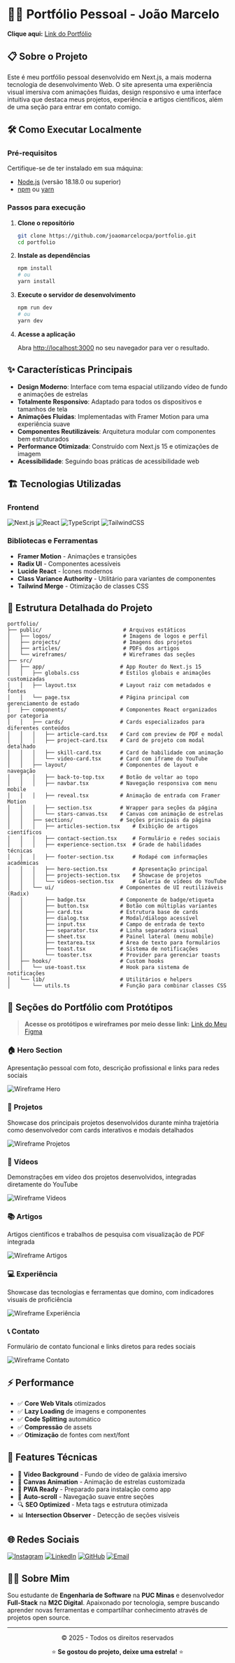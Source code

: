 #  👨‍💻 Portfólio Pessoal - João Marcelo

 **Clique aqui:** [Link do Portfólio](https://joaomarcelocpa.vercel.app)

## 📋 Sobre o Projeto

Este é meu portfólio pessoal desenvolvido em Next.js, a mais moderna tecnologia de desenvolvimento Web. O site apresenta uma experiência visual imersiva com animações fluidas, design responsivo e uma interface intuitiva que destaca meus projetos, experiência e artigos científicos, além de uma seção para entrar em contato comigo.

## 🛠️ Como Executar Localmente

### Pré-requisitos

Certifique-se de ter instalado em sua máquina:
- [Node.js](https://nodejs.org/) (versão 18.18.0 ou superior)
- [npm](https://www.npmjs.com/) ou [yarn](https://yarnpkg.com/)

### Passos para execução

1. **Clone o repositório**
   ```bash
   git clone https://github.com/joaomarcelocpa/portfolio.git
   cd portfolio
   ```

2. **Instale as dependências**
   ```bash
   npm install
   # ou
   yarn install
   ```

3. **Execute o servidor de desenvolvimento**
   ```bash
   npm run dev
   # ou
   yarn dev
   ```

4. **Acesse a aplicação**
   
   Abra [http://localhost:3000](http://localhost:3000) no seu navegador para ver o resultado.

## ✨ Características Principais

- **Design Moderno**: Interface com tema espacial utilizando vídeo de fundo e animações de estrelas
- **Totalmente Responsivo**: Adaptado para todos os dispositivos e tamanhos de tela
- **Animações Fluidas**: Implementadas with Framer Motion para uma experiência suave
- **Componentes Reutilizáveis**: Arquitetura modular com componentes bem estruturados
- **Performance Otimizada**: Construído com Next.js 15 e otimizações de imagem
- **Acessibilidade**: Seguindo boas práticas de acessibilidade web

## 🏗️ Tecnologias Utilizadas

### Frontend
![Next.js](https://img.shields.io/badge/Next.js-15.4.6-000000?style=flat&logo=next.js)
![React](https://img.shields.io/badge/React-19.1.0-61DAFB?style=flat&logo=react)
![TypeScript](https://img.shields.io/badge/TypeScript-5.9.2-3178C6?style=flat&logo=typescript)
![TailwindCSS](https://img.shields.io/badge/TailwindCSS-4.1.11-06B6D4?style=flat&logo=tailwindcss)

### Bibliotecas e Ferramentas
- **Framer Motion** - Animações e transições
- **Radix UI** - Componentes acessíveis
- **Lucide React** - Ícones modernos
- **Class Variance Authority** - Utilitário para variantes de componentes
- **Tailwind Merge** - Otimização de classes CSS

## 📁 Estrutura Detalhada do Projeto

```
portfolio/
├── public/                          # Arquivos estáticos
│   ├── logos/                       # Imagens de logos e perfil
│   ├── projects/                    # Imagens dos projetos
│   ├── articles/                    # PDFs dos artigos
│   └── wireframes/                  # Wireframes das seções
├── src/
│   ├── app/                        # App Router do Next.js 15
│   │   ├── globals.css             # Estilos globais e animações customizadas
│   │   ├── layout.tsx              # Layout raiz com metadados e fontes
│   │   └── page.tsx                # Página principal com gerenciamento de estado
│   ├── components/                 # Componentes React organizados por categoria
│   │   ├── cards/                  # Cards especializados para diferentes conteúdos
│   │   │   ├── article-card.tsx    # Card com preview de PDF e modal
│   │   │   ├── project-card.tsx    # Card de projeto com modal detalhado
│   │   │   ├── skill-card.tsx      # Card de habilidade com animação
│   │   │   └── video-card.tsx      # Card com iframe do YouTube
│   │   ├── layout/                 # Componentes de layout e navegação
│   │   │   ├── back-to-top.tsx     # Botão de voltar ao topo
│   │   │   ├── navbar.tsx          # Navegação responsiva com menu mobile
│   │   │   ├── reveal.tsx          # Animação de entrada com Framer Motion
│   │   │   ├── section.tsx         # Wrapper para seções da página
│   │   │   └── stars-canvas.tsx    # Canvas com animação de estrelas
│   │   ├── sections/               # Seções principais da página
│   │   │   ├── articles-section.tsx    # Exibição de artigos científicos
│   │   │   ├── contact-section.tsx     # Formulário e redes sociais
│   │   │   ├── experience-section.tsx  # Grade de habilidades técnicas
│   │   │   ├── footer-section.tsx      # Rodapé com informações acadêmicas
│   │   │   ├── hero-section.tsx        # Apresentação principal
│   │   │   ├── projects-section.tsx    # Showcase de projetos
│   │   │   └── videos-section.tsx      # Galeria de vídeos do YouTube
│   │   └── ui/                     # Componentes de UI reutilizáveis (Radix)
│   │       ├── badge.tsx           # Componente de badge/etiqueta
│   │       ├── button.tsx          # Botão com múltiplas variantes
│   │       ├── card.tsx            # Estrutura base de cards
│   │       ├── dialog.tsx          # Modal/diálogo acessível
│   │       ├── input.tsx           # Campo de entrada de texto
│   │       ├── separator.tsx       # Linha separadora visual
│   │       ├── sheet.tsx           # Painel lateral (menu mobile)
│   │       ├── textarea.tsx        # Área de texto para formulários
│   │       ├── toast.tsx           # Sistema de notificações
│   │       └── toaster.tsx         # Provider para gerenciar toasts
│   ├── hooks/                      # Custom hooks
│   │   └── use-toast.tsx           # Hook para sistema de notificações
│   └── lib/                        # Utilitários e helpers
│       └── utils.ts                # Função para combinar classes CSS
```

## 🎨 Seções do Portfólio com Protótipos

> **Acesse os protótipos e wireframes por meio desse link:** [Link do Meu Figma](https://www.figma.com/design/21GuAHTi0qqtOKIIUOgVXq/Sem-t%C3%ADtulo?node-id=0-1&t=3DIdvc9iWeOYuHRM-1)

### 🏠 **Hero Section**
Apresentação pessoal com foto, descrição profissional e links para redes sociais

![Wireframe Hero](wireframes/Hero.png)

### 💼 **Projetos**
Showcase dos principais projetos desenvolvidos durante minha trajetória como desenvolvedor com cards interativos e modais detalhados

![Wireframe Projetos](wireframes/Projects.png)

### 🎥 **Vídeos**
Demonstrações em vídeo dos projetos desenvolvidos, integradas diretamente do YouTube

![Wireframe Vídeos](wireframes/Videos.png)

### 📚 **Artigos**
Artigos científicos e trabalhos de pesquisa com visualização de PDF integrada

![Wireframe Artigos](wireframes/Articles.png)

### 💻 **Experiência**
Showcase das tecnologias e ferramentas que domino, com indicadores visuais de proficiência

![Wireframe Experiência](wireframes/Experience.png)

### 📞 **Contato**
Formulário de contato funcional e links diretos para redes sociais

![Wireframe Contato](wireframes/Contacts.png)


## ⚡ Performance

- ✅ **Core Web Vitals** otimizados
- ✅ **Lazy Loading** de imagens e componentes
- ✅ **Code Splitting** automático
- ✅ **Compressão** de assets
- ✅ **Otimização** de fontes com next/font

## 🔧 Features Técnicas

- 🎨 **Video Background** - Fundo de vídeo de galáxia imersivo
- 🌟 **Canvas Animation** - Animação de estrelas customizada
- 📱 **PWA Ready** - Preparado para instalação como app
- 🔄 **Auto-scroll** - Navegação suave entre seções
- 🔍 **SEO Optimized** - Meta tags e estrutura otimizada
- 📊 **Intersection Observer** - Detecção de seções visíveis

## 🌐 Redes Sociais

[![Instagram](https://img.shields.io/badge/Instagram-E4405F?style=flat&logo=instagram&logoColor=white)](https://instagram.com/joaomarcelocpa/)
[![LinkedIn](https://img.shields.io/badge/LinkedIn-0077B5?style=flat&logo=linkedin&logoColor=white)](https://www.linkedin.com/in/joaomarcelocpa/)
[![GitHub](https://img.shields.io/badge/GitHub-100000?style=flat&logo=github&logoColor=white)](https://github.com/joaomarcelocpa/)
[![Email](https://img.shields.io/badge/Email-D14836?style=flat&logo=gmail&logoColor=white)](mailto:joaomarcelocpa0303@gmail.com)

## 🙋‍♂️ Sobre Mim

Sou estudante de **Engenharia de Software** na **PUC Minas** e desenvolvedor **Full-Stack** na **M2C Digital**. Apaixonado por tecnologia, sempre buscando aprender novas ferramentas e compartilhar conhecimento através de projetos open source.

---

<div align="center">
  <p>© 2025 - Todos os direitos reservados</p>
  
  ⭐ **Se gostou do projeto, deixe uma estrela!** ⭐
</div>

